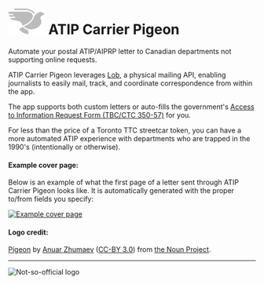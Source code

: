 # ![](public/atip-carrier-pigeon-logo-README.png) ATIP Carrier Pigeon 

Automate your postal ATIP/AIPRP letter to Canadian departments not supporting online requests.

ATIP Carrier Pigeon leverages [Lob](https://lob.com/), a physical mailing API, enabling journalists to easily mail, track, and coordinate correspondence from within the app.

The app supports both custom letters or auto-fills the government's [Access to Information Request Form (TBC/CTC 350-57)](http://www.tbs-sct.gc.ca/tbsf-fsct/350-57-eng.asp) for you.

For less than the price of a Toronto TTC streetcar token, you can have a more automated ATIP experience with departments who are trapped in the 1990's (intentionally or otherwise).

#### Example cover page:

Below is an example of what the first page of a letter sent through ATIP Carrier Pigeon looks like. It is automatically generated with the proper to/from fields you specify:

[![Example cover page](http://assets.lob.com/ltr_f51280cf39311633_thumb_large_1.png)](http://assets.lob.com/ltr_f51280cf39311633.pdf)

#### Logo credit:

[Pigeon](https://thenounproject.com/term/pigeon/5854/) by [Anuar Zhumaev](https://thenounproject.com/yxorama/) ([CC-BY 3.0](https://creativecommons.org/licenses/by/3.0/)) from [the Noun Project](https://thenounproject.com/).

* * *

![Not-so-official logo](http://media.giphy.com/media/OAU9gxoQe2R1u/giphy.gif)
